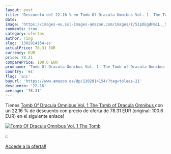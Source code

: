 ```yaml
---
layout: post
title: 'Descuento del 22.16 % en Tomb Of Dracula Omnibus Vol. 1  The Tomb'
date: 
image: 'https://images-eu.ssl-images-amazon.com/images/I/51pOEgdPm1L._SL200_.jpg'
comments: true
category: ofertas
author: ring
slug: '1302914154-es'
actualPrice: 78.31 EUR
currency: EUR
price: 78.31
comparePrice: 100.6 EUR
prodname: 'Tomb Of Dracula Omnibus Vol. 1  The Tomb of Dracula Omnibus '
country: 'es'
flag: '🇪🇸'
buyurl: 'https://www.amazon.es/dp/1302914154/?tag=tolees-21'
descuento: '22.16'
average: '78.31'
---
```


Tienes [Tomb Of Dracula Omnibus Vol. 1  The Tomb of Dracula Omnibus ](https://www.amazon.es/dp/1302914154/?tag=tolees-21) con un 22.16 % de descuento con precio de oferta de 78.31 EUR (original: 100.6 EUR) en el siguiente enlace!

[![Tomb Of Dracula Omnibus Vol. 1  The Tomb](https://images-eu.ssl-images-amazon.com/images/I/51pOEgdPm1L._SL200_.jpg)](https://www.amazon.es/dp/1302914154/?tag=tolees-21)

ℹ️:


[Accede a la oferta!!](https://www.amazon.es/dp/1302914154/?tag=tolees-21)
